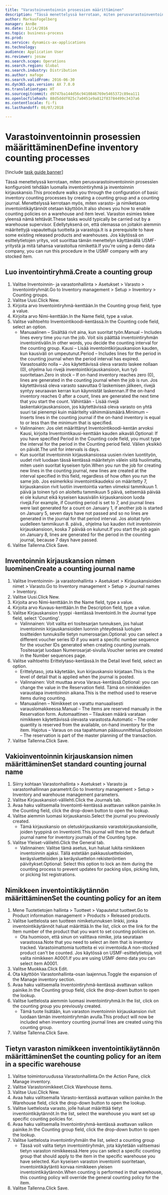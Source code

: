 ```yaml
---
title: "Varastoinventoinnin prosessien määrittäminen"
description: "Tässä menettelyssä kerrotaan, miten perusvarastoinventoinnin prosessien konfigurointi tehdään luomalla inventointiryhmä ja inventoinnin kirjauskansio."
author: MarkusFogelberg
manager: AnnBe
ms.date: 11/14/2016
ms.topic: business-process
ms.prod: 
ms.service: dynamics-ax-applications
ms.technology: 
audience: Application User
ms.reviewer: josaw
ms.search.scope: Operations
ms.search.region: Global
ms.search.industry: Distribution
ms.author: mafoge
ms.search.validFrom: 2016-06-30
ms.dyn365.ops.version: AX 7.0.0
ms.translationtype: HT
ms.sourcegitcommit: d9747ba144d56c9410846769e5465372c89ea111
ms.openlocfilehash: 88d5dddf025c7a0451e9a812f83784499c3437a6
ms.contentlocale: fi-fi
ms.lasthandoff: 08/07/2018

---
```

# <a name="define-inventory-counting-processes"></a><span data-ttu-id="f8c45-103">Varastoinventoinnin prosessien määrittäminen</span><span class="sxs-lookup"><span data-stu-id="f8c45-103">Define inventory counting processes</span></span>

[!include [task guide banner](../../includes/task-guide-banner.md)]

<span data-ttu-id="f8c45-104">Tässä menettelyssä kerrotaan, miten perusvarastoinventoinnin prosessien konfigurointi tehdään luomalla inventointiryhmä ja inventoinnin kirjauskansio.</span><span class="sxs-lookup"><span data-stu-id="f8c45-104">This procedure walks you through the configuration of basic inventory counting processes by creating a counting group and a counting journal.</span></span> <span data-ttu-id="f8c45-105">Menettelyssä kerrotaan myös, miten varasto- ja nimiketason inventointikäytännöt otetaan käyttöön.</span><span class="sxs-lookup"><span data-stu-id="f8c45-105">It also shows you how to enable counting policies on a warehouse and item level.</span></span> <span data-ttu-id="f8c45-106">Varaston esimies tekee yleensä nämä tehtävät.</span><span class="sxs-lookup"><span data-stu-id="f8c45-106">These tasks would typically be carried out by a warehouse supervisor.</span></span> <span data-ttu-id="f8c45-107">Edellytyksenä on, että olemassa on joitakin aiemmin määritettyjä vapautettuja tuotteita ja varastoja.</span><span class="sxs-lookup"><span data-stu-id="f8c45-107">It is a prerequisite to have some existing released products and warehouses.</span></span> <span data-ttu-id="f8c45-108">Jos käytössä on esittelytietojen yritys, voit suorittaa tämän menettelyn käyttämällä USMF-yritystä ja mitä tahansa varastoitua nimikettä.</span><span class="sxs-lookup"><span data-stu-id="f8c45-108">If you're using a demo data company, you can run this procedure in the USMF company with any stocked item.</span></span>


## <a name="create-a-counting-group"></a><span data-ttu-id="f8c45-109">Luo inventointiryhmä.</span><span class="sxs-lookup"><span data-stu-id="f8c45-109">Create a counting group</span></span>
1. <span data-ttu-id="f8c45-110">Valitse Inventoinnin- ja varastonhallinta > Asetukset > Varasto > Inventointiryhmät.</span><span class="sxs-lookup"><span data-stu-id="f8c45-110">Go to Inventory management > Setup > Inventory > Counting groups.</span></span>
2. <span data-ttu-id="f8c45-111">Valitse Uusi.</span><span class="sxs-lookup"><span data-stu-id="f8c45-111">Click New.</span></span>
3. <span data-ttu-id="f8c45-112">Kirjoita arvo Inventointiryhmä-kenttään.</span><span class="sxs-lookup"><span data-stu-id="f8c45-112">In the Counting group field, type a value.</span></span>
4. <span data-ttu-id="f8c45-113">Kirjoita arvo Nimi-kenttään.</span><span class="sxs-lookup"><span data-stu-id="f8c45-113">In the Name field, type a value.</span></span>
5. <span data-ttu-id="f8c45-114">Valitse vaihtoehto Inventointikoodi-kentässä.</span><span class="sxs-lookup"><span data-stu-id="f8c45-114">In the Counting code field, select an option.</span></span>
    * <span data-ttu-id="f8c45-115">Manuaalinen – Sisältää rivit aina, kun suoritat työn.</span><span class="sxs-lookup"><span data-stu-id="f8c45-115">Manual – Includes lines every time you run the job.</span></span> <span data-ttu-id="f8c45-116">Voit siis päättää inventointiryhmän inventointivälin.</span><span class="sxs-lookup"><span data-stu-id="f8c45-116">In other words, you decide the counting interval for the counting group.</span></span>  <span data-ttu-id="f8c45-117">Kausi – Lisää inventointikirjauskansion kauden, kun kausiväli on umpeutunut.</span><span class="sxs-lookup"><span data-stu-id="f8c45-117">Period – Includes lines for the period in the counting journal when the period interval has expired.</span></span>   <span data-ttu-id="f8c45-118">Varastosaldo nolla – Jos käytettävissä oleva varasto laskee nollaan (0), ohjelma luo rivejä inventointikirjauskansioon, kun työ suoritetaan.</span><span class="sxs-lookup"><span data-stu-id="f8c45-118">Zero in stock – If on-hand inventory reaches zero (0), lines are generated in the counting journal when the job is run.</span></span> <span data-ttu-id="f8c45-119">Jos käytettävissä oleva varasto saavuttaa 0 laskemisen jälkeen, rivejä syntyy seuraavan kerran kun käynnistät laskennan.</span><span class="sxs-lookup"><span data-stu-id="f8c45-119">If the on-hand inventory reaches 0 after a count, lines are generated the next time that you start the count.</span></span>   <span data-ttu-id="f8c45-120">Vähintään - Lisää rivejä laskentakirjauskansioon, jos käytettävissä oleva varasto on yhtä suuri tai pienempi kuin määritelty vähimmäismäärä.</span><span class="sxs-lookup"><span data-stu-id="f8c45-120">Minimum – Inserts lines in the counting journal if the on-hand inventory is equal to or less than the minimum that is specified.</span></span>  
    * <span data-ttu-id="f8c45-121">Valinnainen: Jos olet määrittänyt Inventointikoodi-kentän arvoksi Kausi, kirjoita Inventointikausi-kenttään kauden aikaväli.</span><span class="sxs-lookup"><span data-stu-id="f8c45-121">Optional: If you have specified Period in the Counting code field, you must type the interval for the period in the Counting period field.</span></span> <span data-ttu-id="f8c45-122">Välien yksikkö on päivät.</span><span class="sxs-lookup"><span data-stu-id="f8c45-122">The unit for intervals is days.</span></span>  
    * <span data-ttu-id="f8c45-123">Kun suoritat inventoinnin kirjauskansiossa uusien rivien luontityön, uudet rivit luodaan tässä kentässä määritetyin välein siitä huolimatta, miten usein suoritat kyseisen työn.</span><span class="sxs-lookup"><span data-stu-id="f8c45-123">When you run the job for creating new lines in the counting journal, new lines are created at the interval specified in this field, regardless of how often you run the same job.</span></span> <span data-ttu-id="f8c45-124">Jos esimerkiksi inventointikaudeksi on määritetty 7, kirjauskansion rivit luotiin inventointia varten viimeksi tammikuun 1. päivä ja toinen työ on aloitettu tammikuun 5 päivä, seitsemää päivää ei ole kulunut eikä kyseisen kausivälin kirjauskansioon luoda rivejä.</span><span class="sxs-lookup"><span data-stu-id="f8c45-124">For example, if Counting period is set to 7, and journal lines were last generated for a count on January 1, if another job is started on January 5, seven days have not passed and so no lines are generated in the journal for that period interval.</span></span> <span data-ttu-id="f8c45-125">Jos aloitat työn uudelleen tammikuun 8. päivä., ohjelma luo kauden rivit inventoinnin kirjauskansioon, koska 7 päivää on kulunut.</span><span class="sxs-lookup"><span data-stu-id="f8c45-125">If you start the job again on January 8, lines are generated for the period in the counting journal, because 7 days have passed.</span></span>  
6. <span data-ttu-id="f8c45-126">Valitse Tallenna.</span><span class="sxs-lookup"><span data-stu-id="f8c45-126">Click Save.</span></span>

## <a name="create-a-counting-journal-name"></a><span data-ttu-id="f8c45-127">Inventoinnin kirjauskansion nimen luominen</span><span class="sxs-lookup"><span data-stu-id="f8c45-127">Create a counting journal name</span></span>
1. <span data-ttu-id="f8c45-128">Valitse Inventoinnin- ja varastonhallinta > Asetukset > Kirjauskansioiden nimet > Varasto.</span><span class="sxs-lookup"><span data-stu-id="f8c45-128">Go to Inventory management > Setup > Journal names > Inventory.</span></span>
2. <span data-ttu-id="f8c45-129">Valitse Uusi.</span><span class="sxs-lookup"><span data-stu-id="f8c45-129">Click New.</span></span>
3. <span data-ttu-id="f8c45-130">Kirjoita arvo Nimi-kenttään.</span><span class="sxs-lookup"><span data-stu-id="f8c45-130">In the Name field, type a value.</span></span>
4. <span data-ttu-id="f8c45-131">Kirjoita arvo Kuvaus-kenttään.</span><span class="sxs-lookup"><span data-stu-id="f8c45-131">In the Description field, type a value.</span></span>
5. <span data-ttu-id="f8c45-132">Valitse Kirjauskansion tyyppi -kentässä Inventointi.</span><span class="sxs-lookup"><span data-stu-id="f8c45-132">In the Journal type field, select 'Counting'.</span></span>
    * <span data-ttu-id="f8c45-133">Valinnainen: Voit valita eri tositesarjan tunnuksen, jos haluat inventoinnin kirjauskansioiden luonnin yhteydessä luotujen tositteiden tunnuksille tietyn numerosarjan.</span><span class="sxs-lookup"><span data-stu-id="f8c45-133">Optional: you can select a different voucher series ID if you want a specific number sequence for the voucher IDs generated when creating counting journals.</span></span> <span data-ttu-id="f8c45-134">Tositesarjat luodaan Numerosarjat-sivulla.</span><span class="sxs-lookup"><span data-stu-id="f8c45-134">Voucher series are created in the Number sequences page.</span></span>  
6. <span data-ttu-id="f8c45-135">Valitse vaihtoehto Erittelytaso-kentässä.</span><span class="sxs-lookup"><span data-stu-id="f8c45-135">In the Detail level field, select an option.</span></span>
    * <span data-ttu-id="f8c45-136">Erittelytaso, jota käytetään, kun kirjauskansio kirjataan.</span><span class="sxs-lookup"><span data-stu-id="f8c45-136">This is the level of detail that is applied when the journal is posted.</span></span>  
    * <span data-ttu-id="f8c45-137">Valinnainen: Voit muuttaa arvoa Varaus-kentässä.</span><span class="sxs-lookup"><span data-stu-id="f8c45-137">Optional: you can change the value in the Reservation field.</span></span> <span data-ttu-id="f8c45-138">Tämä on nimikkeiden varaustapa inventoinnin aikana.</span><span class="sxs-lookup"><span data-stu-id="f8c45-138">This is the method used to reserve items during counting.</span></span>   
    * <span data-ttu-id="f8c45-139">Manuaalinen – Nimikkeet on varattu manuaalisesti varauslomakkeessa.</span><span class="sxs-lookup"><span data-stu-id="f8c45-139">Manual – The items are reserved manually in the Reservation form.</span></span>   <span data-ttu-id="f8c45-140">Automaattinen – Tilauksen määrä varataan nimikkeen käytettävissä olevasta varastosta.</span><span class="sxs-lookup"><span data-stu-id="f8c45-140">Automatic – The order quantity is reserved from the available, on-hand inventory for the item.</span></span>   <span data-ttu-id="f8c45-141">Hajotus – Varaus on osa tapahtuman pääsuunnittelua.</span><span class="sxs-lookup"><span data-stu-id="f8c45-141">Explosion – The reservation is part of the master planning of the transaction.</span></span>  
7. <span data-ttu-id="f8c45-142">Valitse Tallenna.</span><span class="sxs-lookup"><span data-stu-id="f8c45-142">Click Save.</span></span>

## <a name="set-standard-counting-journal-name"></a><span data-ttu-id="f8c45-143">Vakioinventoinnin kirjauskansion nimen määrittäminen</span><span class="sxs-lookup"><span data-stu-id="f8c45-143">Set standard counting journal name</span></span>
1. <span data-ttu-id="f8c45-144">Siirry kohtaan Varastonhallinta > Asetukset > Varasto ja varastonhallinnan parametrit.</span><span class="sxs-lookup"><span data-stu-id="f8c45-144">Go to Inventory management > Setup > Inventory and warehouse management parameters.</span></span>
2. <span data-ttu-id="f8c45-145">Valitse Kirjauskansiot-välilehti.</span><span class="sxs-lookup"><span data-stu-id="f8c45-145">Click the Journals tab.</span></span>
3. <span data-ttu-id="f8c45-146">Avaa haku valitsemalla Inventointi-kentässä avattavan valikon painike.</span><span class="sxs-lookup"><span data-stu-id="f8c45-146">In the Counting field, click the drop-down button to open the lookup.</span></span>
4. <span data-ttu-id="f8c45-147">Valitse aiemmin luomasi kirjauskansio.</span><span class="sxs-lookup"><span data-stu-id="f8c45-147">Select the journal you previously created.</span></span>
    * <span data-ttu-id="f8c45-148">Tämä kirjauskansio on oletuskirjauskansio varastokirjauskansioille, joiden tyyppinä on Inventointi.</span><span class="sxs-lookup"><span data-stu-id="f8c45-148">This journal will then be the default journal name for inventory journals of the Counting type.</span></span>  
5. <span data-ttu-id="f8c45-149">Valitse Yleiset-välilehti.</span><span class="sxs-lookup"><span data-stu-id="f8c45-149">Click the General tab.</span></span>
    * <span data-ttu-id="f8c45-150">Valinnainen: Valitse tämä asetus, kun haluat lukita nimikkeen inventoinnin ajaksi. Tällä estetään pakkausluetteloiden, keräysluetteloiden ja keräysluettelon rekisteröintien päivitykset.</span><span class="sxs-lookup"><span data-stu-id="f8c45-150">Optional: Select this option to lock an item during the counting process to prevent updates for packing slips, picking lists, or picking list registrations.</span></span>  

## <a name="set-the-counting-policy-for-an-item"></a><span data-ttu-id="f8c45-151">Nimikkeen inventointikäytännön määrittäminen</span><span class="sxs-lookup"><span data-stu-id="f8c45-151">Set the counting policy for an item</span></span>
1. <span data-ttu-id="f8c45-152">Mene Tuotetietojen hallinta > Tuotteet > Vapautetut tuotteet.</span><span class="sxs-lookup"><span data-stu-id="f8c45-152">Go to Product information management > Products > Released products.</span></span>
2. <span data-ttu-id="f8c45-153">Valitse luettelosta sen tuotteen nimiketunnuksen linkki, jonka inventointikäytännöt haluat määrittää.</span><span class="sxs-lookup"><span data-stu-id="f8c45-153">In the list, click on the link for the Item number of the product that you want to set counting policies on.</span></span>
    * <span data-ttu-id="f8c45-154">Ota huomioon, että sinun on valittava nimike, jota seurataan varastossa.</span><span class="sxs-lookup"><span data-stu-id="f8c45-154">Note that you need to select an item that is inventory tracked.</span></span> <span data-ttu-id="f8c45-155">Varastoimattomia tuotteita ei voi inventoida.</span><span class="sxs-lookup"><span data-stu-id="f8c45-155">A non-stocked product can't be counted.</span></span> <span data-ttu-id="f8c45-156">Jos käytössä on USMF-esittelytietoja, voit valita nimikkeen A0001.</span><span class="sxs-lookup"><span data-stu-id="f8c45-156">If you are using USMF demo data you can select item A0001.</span></span>  
3. <span data-ttu-id="f8c45-157">Valitse Muokkaa.</span><span class="sxs-lookup"><span data-stu-id="f8c45-157">Click Edit.</span></span>
4. <span data-ttu-id="f8c45-158">Ota käyttöön Varastonhallinta-osan laajennus.</span><span class="sxs-lookup"><span data-stu-id="f8c45-158">Toggle the expansion of the Manage inventory section.</span></span>
5. <span data-ttu-id="f8c45-159">Avaa haku valitsemalla Inventointiryhmä-kentässä avattavan valikon painike.</span><span class="sxs-lookup"><span data-stu-id="f8c45-159">In the Counting group field, click the drop-down button to open the lookup.</span></span>
6. <span data-ttu-id="f8c45-160">Valitse luettelosta aiemmin luomasi inventointiryhmä.</span><span class="sxs-lookup"><span data-stu-id="f8c45-160">In the list, click on the counting group you previously created.</span></span>
    * <span data-ttu-id="f8c45-161">Tämä tuote lisätään, kun varaston inventoinnin kirjauskansion rivit luodaan tämän inventointiryhmän avulla.</span><span class="sxs-lookup"><span data-stu-id="f8c45-161">This product will now be included when inventory counting journal lines are created using this counting group.</span></span>  
7. <span data-ttu-id="f8c45-162">Valitse Tallenna.</span><span class="sxs-lookup"><span data-stu-id="f8c45-162">Click Save.</span></span>

## <a name="set-the-counting-policy-for-an-item-in-a-specific-warehouse"></a><span data-ttu-id="f8c45-163">Tietyn varaston nimikkeen inventointikäytännön määrittäminen</span><span class="sxs-lookup"><span data-stu-id="f8c45-163">Set the counting policy for an item in a specific warehouse</span></span>
1. <span data-ttu-id="f8c45-164">Valitse toimintoruudussa Varastonhallinta.</span><span class="sxs-lookup"><span data-stu-id="f8c45-164">On the Action Pane, click Manage inventory.</span></span>
2. <span data-ttu-id="f8c45-165">Valitse Varastonimikkeet.</span><span class="sxs-lookup"><span data-stu-id="f8c45-165">Click Warehouse items.</span></span>
3. <span data-ttu-id="f8c45-166">Valitse Uusi.</span><span class="sxs-lookup"><span data-stu-id="f8c45-166">Click New.</span></span>
4. <span data-ttu-id="f8c45-167">Avaa haku valitsemalla Varasto-kentässä avattavan valikon painike.</span><span class="sxs-lookup"><span data-stu-id="f8c45-167">In the Warehouse field, click the drop-down button to open the lookup.</span></span>
5. <span data-ttu-id="f8c45-168">Valitse luettelosta varasto, jolle haluat määrittää tietyt inventointikäytännöt.</span><span class="sxs-lookup"><span data-stu-id="f8c45-168">In the list, select the warehouse you want set up specific counting policies for.</span></span>
6. <span data-ttu-id="f8c45-169">Avaa haku valitsemalla Inventointiryhmä-kentässä avattavan valikon painike.</span><span class="sxs-lookup"><span data-stu-id="f8c45-169">In the Counting group field, click the drop-down button to open the lookup.</span></span>
7. <span data-ttu-id="f8c45-170">Valitse luettelosta inventointiryhmä</span><span class="sxs-lookup"><span data-stu-id="f8c45-170">In the list, select a counting group</span></span>
    * <span data-ttu-id="f8c45-171">Tässä voit valita tietyn inventointiryhmän, jota käytetään valitsemasi tietyn varaston nimikkeessä.</span><span class="sxs-lookup"><span data-stu-id="f8c45-171">Here you can select a specific counting group that should apply to the item in the specific warehouse you have selected.</span></span> <span data-ttu-id="f8c45-172">Kun kyseisen varaston inventointi suoritetaan, inventointikäytäntö korvaa nimikkeen yleisen inventointikäytännön.</span><span class="sxs-lookup"><span data-stu-id="f8c45-172">When counting is performed in that warehouse, this counting policy will override the general counting policy for the item.</span></span>  
8. <span data-ttu-id="f8c45-173">Valitse Tallenna.</span><span class="sxs-lookup"><span data-stu-id="f8c45-173">Click Save.</span></span>


